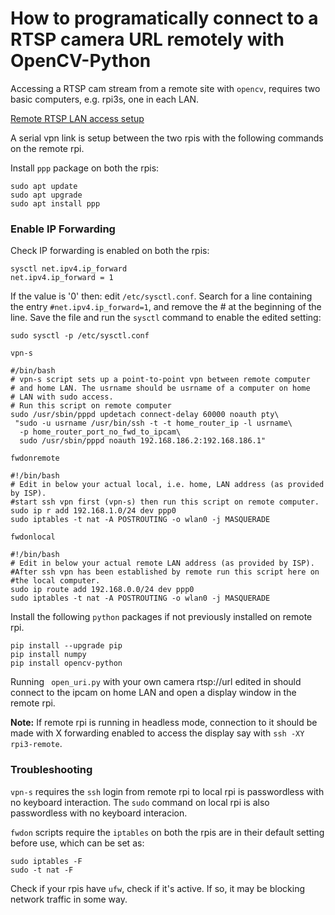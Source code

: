# How to programatically connect to a RTSP camera URL remotely with OpenCV-Python

Accessing a RTSP cam stream from a remote site with ````opencv````, requires two basic computers, e.g. rpi3s, one in each LAN.

[Remote RTSP LAN access setup](https://www.sensoranalytics.com.au/misc/Sof.jpg)

A serial vpn link is setup between the two rpis with the following commands on the remote rpi.

Install ````ppp```` package on both the rpis:
````
sudo apt update
sudo apt upgrade
sudo apt install ppp
````
### Enable IP Forwarding
Check IP forwarding is enabled on both the rpis:
````
sysctl net.ipv4.ip_forward
net.ipv4.ip_forward = 1
````
If the value is '0' then:
edit `/etc/sysctl.conf`. Search for a line containing the entry `#net.ipv4.ip_forward=1`, and remove the # at the beginning of the line. Save the file and run the `sysctl` command to enable the edited setting:
````
sudo sysctl -p /etc/sysctl.conf
````

````vpn-s````

````
#/bin/bash
# vpn-s script sets up a point-to-point vpn between remote computer 
# and home LAN. The usrname should be usrname of a computer on home
# LAN with sudo access.
# Run this script on remote computer
sudo /usr/sbin/pppd updetach connect-delay 60000 noauth pty\
 "sudo -u usrname /usr/bin/ssh -t -t home_router_ip -l usrname\
  -p home_router_port_no_fwd_to_ipcam\
  sudo /usr/sbin/pppd noauth 192.168.186.2:192.168.186.1"
````

````fwdonremote````
````
#!/bin/bash
# Edit in below your actual local, i.e. home, LAN address (as provided by ISP).
#start ssh vpn first (vpn-s) then run this script on remote computer.
sudo ip r add 192.168.1.0/24 dev ppp0
sudo iptables -t nat -A POSTROUTING -o wlan0 -j MASQUERADE
````

```` fwdonlocal ````
````
#!/bin/bash
# Edit in below your actual remote LAN address (as provided by ISP).
#After ssh vpn has been established by remote run this script here on
#the local computer.
sudo ip route add 192.168.0.0/24 dev ppp0
sudo iptables -t nat -A POSTROUTING -o wlan0 -j MASQUERADE
````

Install the following ````python```` packages if not previously installed on remote rpi.

````
pip install --upgrade pip
pip install numpy
pip install opencv-python
````

Running ```` open_uri.py```` with your own camera rtsp://url edited in should connect to the ipcam on home LAN and open a display window in the remote rpi. 

**Note:** If remote rpi is running in headless mode, connection to it should be made with X forwarding enabled to access the display say with ````ssh -XY rpi3-remote````.

### Troubleshooting
````vpn-s```` requires the ````ssh```` login from remote rpi to local rpi is passwordless with no keyboard interaction. The ````sudo```` command on local rpi is also passwordless with no keyboard interacion.

````fwdon```` scripts require the ````iptables```` on both the rpis are in their default setting before use, which can be set as:
```` 
sudo iptables -F
sudo -t nat -F
````
Check if your rpis have ````ufw````, check if it's active. If so, it may be blocking network traffic in some way.
